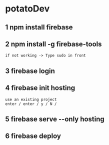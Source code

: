 # potatoDev
## 1 npm install firebase
## 2 npm install -g firebase-tools
    if not working -> Type sudo in front
## 3 firebase login
## 4 firebase init hosting
    use an existing project
    enter / enter / y / N / 
## 5 firebase serve --only hosting
## 6 firebase deploy
